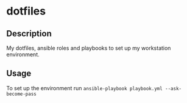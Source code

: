 # dotfiles

## Description

My dotfiles, ansible roles and playbooks to set up my workstation environment.

## Usage

To set up the environment run ```ansible-playbook playbook.yml --ask-become-pass```
